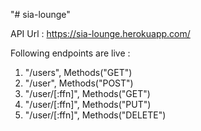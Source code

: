 "# sia-lounge" 

API Url : https://sia-lounge.herokuapp.com/

Following endpoints are live : 

1. "/users", Methods("GET")
2. "/user", Methods("POST")
3. "/user/[:ffn]", Methods("GET")
4. "/user/[:ffn]", Methods("PUT")
5. "/user/[:ffn]", Methods("DELETE")
